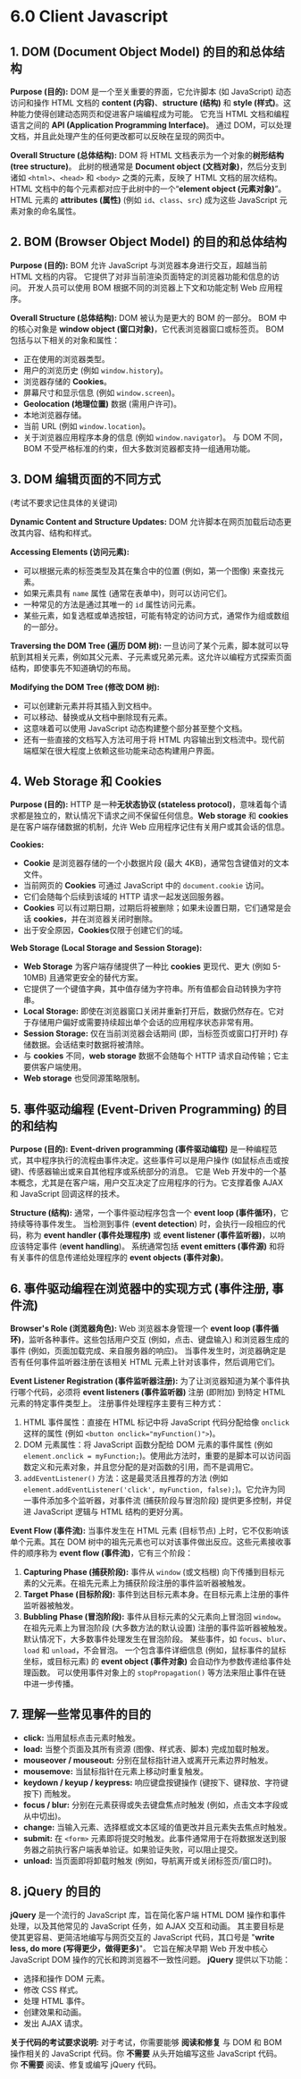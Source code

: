 # 6.0 Client Javascript

## 1. DOM (Document Object Model) 的目的和总体结构

**Purpose (目的):** DOM 是一个至关重要的界面，它允许脚本 (如 JavaScript) 动态访问和操作 HTML 文档的 **content (内容)**、**structure (结构)** 和 **style (样式)**。这种能力使得创建动态网页和促进客户端编程成为可能。 它充当 HTML 文档和编程语言之间的 **API (Application Programming Interface)**。 通过 DOM，可以处理文档，并且此处理产生的任何更改都可以反映在呈现的网页中。

**Overall Structure (总体结构):** DOM 将 HTML 文档表示为一个对象的**树形结构 (tree structure)**。 此树的根通常是 **Document object (文档对象)**，然后分支到诸如 `<html>`、`<head>` 和 `<body>` 之类的元素，反映了 HTML 文档的层次结构。 HTML 文档中的每个元素都对应于此树中的一个“**element object (元素对象)**”。 HTML 元素的 **attributes (属性)** (例如 `id`、`class`、`src`) 成为这些 JavaScript 元素对象的命名属性。

## 2. BOM (Browser Object Model) 的目的和总体结构

**Purpose (目的):** BOM 允许 JavaScript 与浏览器本身进行交互，超越当前 HTML 文档的内容。 它提供了对非当前渲染页面特定的浏览器功能和信息的访问。 开发人员可以使用 BOM 根据不同的浏览器上下文和功能定制 Web 应用程序。

**Overall Structure (总体结构):** DOM 被认为是更大的 BOM 的一部分。 BOM 中的核心对象是 **window object (窗口对象)**，它代表浏览器窗口或标签页。 BOM 包括与以下相关的对象和属性：

- 正在使用的浏览器类型。
- 用户的浏览历史 (例如 `window.history`)。
- 浏览器存储的 **Cookies**。
- 屏幕尺寸和显示信息 (例如 `window.screen`)。
- **Geolocation (地理位置)** 数据 (需用户许可)。
- 本地浏览器存储。
- 当前 URL (例如 `window.location`)。
- 关于浏览器应用程序本身的信息 (例如 `window.navigator`)。 与 DOM 不同，BOM 不受严格标准的约束，但大多数浏览器都支持一组通用功能。

## 3. DOM 编辑页面的不同方式

(考试不要求记住具体的关键词)

**Dynamic Content and Structure Updates:** DOM 允许脚本在网页加载后动态更改其内容、结构和样式。

**Accessing Elements (访问元素):**

- 可以根据元素的标签类型及其在集合中的位置 (例如，第一个图像) 来查找元素。
- 如果元素具有 `name` 属性 (通常在表单中)，则可以访问它们。
- 一种常见的方法是通过其唯一的 `id` 属性访问元素。
- 某些元素，如复选框或单选按钮，可能有特定的访问方式，通常作为组或数组的一部分。

**Traversing the DOM Tree (遍历 DOM 树):** 一旦访问了某个元素，脚本就可以导航到其相关元素，例如其父元素、子元素或兄弟元素。这允许以编程方式探索页面结构，即使事先不知道确切的布局。

**Modifying the DOM Tree (修改 DOM 树):**

- 可以创建新元素并将其插入到文档中。
- 可以移动、替换或从文档中删除现有元素。
- 这意味着可以使用 JavaScript 动态构建整个部分甚至整个文档。
- 还有一些直接的文档写入方法可用于将 HTML 内容输出到文档流中。现代前端框架在很大程度上依赖这些功能来动态构建用户界面。

## 4. Web Storage 和 Cookies

**Purpose (目的):** HTTP 是一种**无状态协议 (stateless protocol)**，意味着每个请求都是独立的，默认情况下请求之间不保留任何信息。**Web storage** 和 **cookies** 是在客户端存储数据的机制，允许 Web 应用程序记住有关用户或其会话的信息。

**Cookies:**

- **Cookie** 是浏览器存储的一个小数据片段 (最大 4KB)，通常包含键值对的文本文件。
- 当前网页的 **Cookies** 可通过 JavaScript 中的 `document.cookie` 访问。
- 它们会随每个后续到该域的 HTTP 请求一起发送回服务器。
- **Cookies** 可以有过期日期，过期后将被删除；如果未设置日期，它们通常是会话 **cookies**，并在浏览器关闭时删除。
- 出于安全原因，**Cookies**仅限于创建它们的域。

**Web Storage (Local Storage and Session Storage):**

- **Web Storage** 为客户端存储提供了一种比 **cookies** 更现代、更大 (例如 5-10MB) 且通常更安全的替代方案。
- 它提供了一个键值字典，其中值存储为字符串。所有值都会自动转换为字符串。
- **Local Storage:** 即使在浏览器窗口关闭并重新打开后，数据仍然存在。它对于存储用户偏好或需要持续超出单个会话的应用程序状态非常有用。
- **Session Storage:** 仅在当前浏览器会话期间 (即，当标签页或窗口打开时) 存储数据。会话结束时数据将被清除。
- 与 **cookies** 不同，**web storage** 数据不会随每个 HTTP 请求自动传输；它主要供客户端使用。
- **Web storage** 也受同源策略限制。

## 5. 事件驱动编程 (Event-Driven Programming) 的目的和结构

**Purpose (目的):** **Event-driven programming (事件驱动编程)** 是一种编程范式，其中程序执行的流程由事件决定。这些事件可以是用户操作 (如鼠标点击或按键)、传感器输出或来自其他程序或系统部分的消息。 它是 Web 开发中的一个基本概念，尤其是在客户端，用户交互决定了应用程序的行为。它支撑着像 AJAX 和 JavaScript 回调这样的技术。

**Structure (结构):** 通常，一个事件驱动程序包含一个 **event loop (事件循环)**，它持续等待事件发生。 当检测到事件 (**event detection**) 时，会执行一段相应的代码，称为 **event handler (事件处理程序)** 或 **event listener (事件监听器)**，以响应该特定事件 (**event handling**)。 系统通常包括 **event emitters (事件源)** 和将有关事件的信息传递给处理程序的 **event objects (事件对象)**。

## 6. 事件驱动编程在浏览器中的实现方式 (事件注册, 事件流)

**Browser's Role (浏览器角色):** Web 浏览器本身管理一个 **event loop (事件循环)**，监听各种事件。这些包括用户交互 (例如，点击、键盘输入) 和浏览器生成的事件 (例如，页面加载完成、来自服务器的响应)。 当事件发生时，浏览器确定是否有任何事件监听器注册在该相关 HTML 元素上针对该事件，然后调用它们。

**Event Listener Registration (事件监听器注册):** 为了让浏览器知道为某个事件执行哪个代码，必须将 **event listeners (事件监听器)** 注册 (即附加) 到特定 HTML 元素的特定事件类型上。 注册事件处理程序主要有三种方式：

1. HTML 事件属性：直接在 HTML 标记中将 JavaScript 代码分配给像 `onclick` 这样的属性 (例如 `<button onclick="myFunction()">`)。
2. DOM 元素属性：将 JavaScript 函数分配给 DOM 元素的事件属性 (例如 `element.onclick = myFunction;`)。使用此方法时，重要的是脚本可以访问函数定义和元素对象，并且您分配的是对函数的引用，而不是调用它。
3. `addEventListener()` 方法：这是最灵活且推荐的方法 (例如 `element.addEventListener('click', myFunction, false);`)。它允许为同一事件添加多个监听器，对事件流 (捕获阶段与冒泡阶段) 提供更多控制，并促进 JavaScript 逻辑与 HTML 结构的更好分离。

**Event Flow (事件流):** 当事件发生在 HTML 元素 (目标节点) 上时，它不仅影响该单个元素。其在 DOM 树中的祖先元素也可以对该事件做出反应。这些元素接收事件的顺序称为 **event flow (事件流)**，它有三个阶段：

1. **Capturing Phase (捕获阶段):** 事件从 `window` (或文档根) 向下传播到目标元素的父元素。在祖先元素上为捕获阶段注册的事件监听器被触发。
2. **Target Phase (目标阶段):** 事件到达目标元素本身。在目标元素上注册的事件监听器被触发。
3. **Bubbling Phase (冒泡阶段):** 事件从目标元素的父元素向上冒泡回 `window`。在祖先元素上为冒泡阶段 (大多数方法的默认设置) 注册的事件监听器被触发。 默认情况下，大多数事件处理发生在冒泡阶段。 某些事件，如 `focus`、`blur`、`load` 和 `unload`，不会冒泡。 一个包含事件详细信息 (例如，鼠标事件的鼠标坐标，或目标元素) 的 **event object (事件对象)** 会自动作为参数传递给事件处理函数。 可以使用事件对象上的 `stopPropagation()` 等方法来阻止事件在链中进一步传播。

## 7. 理解一些常见事件的目的

- **click:** 当用鼠标点击元素时触发。
- **load:** 当整个页面及其所有资源 (图像、样式表、脚本) 完成加载时触发。
- **mouseover / mouseout:** 分别在鼠标指针进入或离开元素边界时触发。
- **mousemove:** 当鼠标指针在元素上移动时重复触发。
- **keydown / keyup / keypress:** 响应键盘按键操作 (键按下、键释放、字符键按下) 而触发。
- **focus / blur:** 分别在元素获得或失去键盘焦点时触发 (例如，点击文本字段或从中切出)。
- **change:** 当输入元素、选择框或文本区域的值更改并且元素失去焦点时触发。
- **submit:** 在 `<form>` 元素即将提交时触发。此事件通常用于在将数据发送到服务器之前执行客户端表单验证。如果验证失败，可以阻止提交。
- **unload:** 当页面即将卸载时触发 (例如，导航离开或关闭标签页/窗口时)。

## 8. jQuery 的目的

**jQuery** 是一个流行的 JavaScript 库，旨在简化客户端 HTML DOM 操作和事件处理，以及其他常见的 JavaScript 任务，如 AJAX 交互和动画。 其主要目标是使其更容易、更简洁地编写与网页交互的 JavaScript 代码，其口号是 "**write less, do more (写得更少，做得更多)**"。 它旨在解决早期 Web 开发中核心 JavaScript DOM 操作的冗长和跨浏览器不一致性问题。 **jQuery** 提供以下功能：

- 选择和操作 DOM 元素。
- 修改 CSS 样式。
- 处理 HTML 事件。
- 创建效果和动画。
- 发出 AJAX 请求。

**关于代码的考试要求说明:** 对于考试，你需要能够 **阅读和修复** 与 DOM 和 BOM 操作相关的 JavaScript 代码。你 **不需要** 从头开始编写这些 JavaScript 代码。 你 **不需要** 阅读、修复或编写 jQuery 代码。